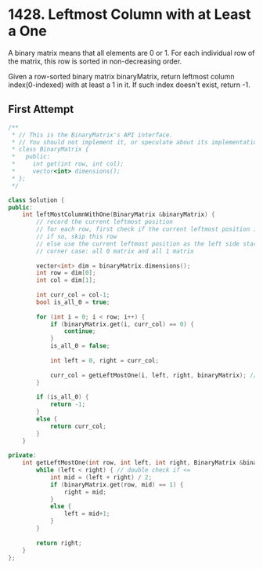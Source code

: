 # 1428. Leftmost Column with at Least a One

A binary matrix means that all elements are 0 or 1. For each individual row of the matrix, this row is sorted in non-decreasing order.

Given a row-sorted binary matrix binaryMatrix, return leftmost column index(0-indexed) with at least a 1 in it. If such index doesn't exist, return -1.

## First Attempt

```c++
/**
 * // This is the BinaryMatrix's API interface.
 * // You should not implement it, or speculate about its implementation
 * class BinaryMatrix {
 *   public:
 *     int get(int row, int col);
 *     vector<int> dimensions();
 * };
 */

class Solution {
public:
    int leftMostColumnWithOne(BinaryMatrix &binaryMatrix) {
        // record the current leftmost position
        // for each row, first check if the current leftmost position is 0
        // if so, skip this row
        // else use the current leftmost position as the left side start position and do binary search
        // corner case: all 0 matrix and all 1 matrix
        
        vector<int> dim = binaryMatrix.dimensions();
        int row = dim[0];
        int col = dim[1];
        
        int curr_col = col-1;
        bool is_all_0 = true;
        
        for (int i = 0; i < row; i++) {
            if (binaryMatrix.get(i, curr_col) == 0) {
                continue;
            }
            is_all_0 = false;
            
            int left = 0, right = curr_col;
            
            curr_col = getLeftMostOne(i, left, right, binaryMatrix); // bug redefine curr_col
        }
        
        if (is_all_0) {
            return -1;
        }
        else {
            return curr_col;
        }
    }
    
private:
    int getLeftMostOne(int row, int left, int right, BinaryMatrix &binaryMatrix) {
        while (left < right) { // double check if <=
            int mid = (left + right) / 2;
            if (binaryMatrix.get(row, mid) == 1) {
                right = mid;
            }
            else {
                left = mid+1;
            }
        }
        
        return right;
    }
};
```
